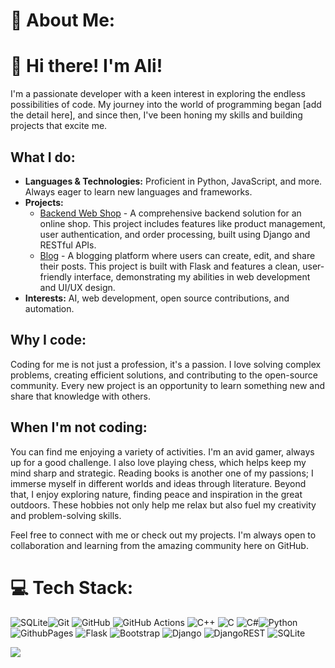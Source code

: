 # 💫 About Me:
<h1>👋 Hi there! I'm Ali!</h1>

<p>I'm a passionate developer with a keen interest in exploring the endless possibilities of code. My journey into the world of programming began [add the detail here], and since then, I've been honing my skills and building projects that excite me.</p>

<h2>What I do:</h2>
<ul>
    <li><strong>Languages & Technologies:</strong> Proficient in Python, JavaScript, and more. Always eager to learn new languages and frameworks.</li>
    <li><strong>Projects:</strong> <ul> <li><a href="https://github.com/aliizza1385/backend-web-shop">Backend Web Shop</a> - A comprehensive backend solution for an online shop. This project includes features like product management, user authentication, and order processing, built using Django and RESTful APIs.</li>  <li><a href="https://github.com/aliizza1385/blog">Blog</a> - A blogging platform where users can create, edit, and share their posts. This project is built with Flask and features a clean, user-friendly interface, demonstrating my abilities in web development and UI/UX design.</li> </ul></li>
    <li><strong>Interests:</strong> AI, web development, open source contributions, and automation.</li>
</ul>

<h2>Why I code:</h2>
<p>Coding for me is not just a profession, it's a passion. I love solving complex problems, creating efficient solutions, and contributing to the open-source community. Every new project is an opportunity to learn something new and share that knowledge with others.</p>

<h2>When I'm not coding:</h2> <p>You can find me enjoying a variety of activities. I'm an avid gamer, always up for a good challenge. I also love playing chess, which helps keep my mind sharp and strategic. Reading books is another one of my passions; I immerse myself in different worlds and ideas through literature. Beyond that, I enjoy exploring nature, finding peace and inspiration in the great outdoors. These hobbies not only help me relax but also fuel my creativity and problem-solving skills.</p>

<p>Feel free to connect with me or check out my projects. I'm always open to collaboration and learning from the amazing community here on GitHub.</p>



# 💻 Tech Stack:
 ![SQLite](https://img.shields.io/badge/sqlite-%2307405e.svg?style=for-the-badge&logo=sqlite&logoColor=white)![Git](https://img.shields.io/badge/git-%23F05033.svg?style=for-the-badge&logo=git&logoColor=white) ![GitHub](https://img.shields.io/badge/github-%23121011.svg?style=for-the-badge&logo=github&logoColor=white) ![GitHub Actions](https://img.shields.io/badge/github%20actions-%232671E5.svg?style=for-the-badge&logo=githubactions&logoColor=white)
![C++](https://img.shields.io/badge/c++-%2300599C.svg?style=for-the-badge&logo=c%2B%2B&logoColor=white) ![C](https://img.shields.io/badge/c-%2300599C.svg?style=for-the-badge&logo=c&logoColor=white) ![C#](https://img.shields.io/badge/c%23-%23239120.svg?style=for-the-badge&logo=csharp&logoColor=white)![Python](https://img.shields.io/badge/python-3670A0?style=for-the-badge&logo=python&logoColor=ffdd54) ![GithubPages](https://img.shields.io/badge/github%20pages-121013?style=for-the-badge&logo=github&logoColor=white) ![Flask](https://img.shields.io/badge/flask-%23000.svg?style=for-the-badge&logo=flask&logoColor=white) ![Bootstrap](https://img.shields.io/badge/bootstrap-%238511FA.svg?style=for-the-badge&logo=bootstrap&logoColor=white) ![Django](https://img.shields.io/badge/django-%23092E20.svg?style=for-the-badge&logo=django&logoColor=white) ![DjangoREST](https://img.shields.io/badge/DJANGO-REST-ff1709?style=for-the-badge&logo=django&logoColor=white&color=ff1709&labelColor=gray) ![SQLite](https://img.shields.io/badge/sqlite-%2307405e.svg?style=for-the-badge&logo=sqlite&logoColor=white)

[![](https://visitcount.itsvg.in/api?id=aliizza1385&icon=2&color=0)](https://visitcount.itsvg.in)
